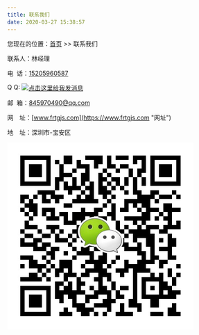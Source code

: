 ```yaml
---
title: 联系我们
date: 2020-03-27 15:38:57
---
```


您现在的位置：[首页](/) >> 联系我们

联系人：林经理 

电  话：[15205960587](tel:15205960587 "热线电话")

<!-- Q   Q：[845970490](https://wpa.qq.com/msgrd?v=3&uin=845970490&site=qq&menu=yes "QQ") -->

Q   Q: <a target="_blank" href="https://wpa.qq.com/msgrd?v=3&uin=845970490&site=qq&menu=yes"><img border="0" align="center" src="https://wpa.qq.com/pa?p=2:845970490:51" alt="点击这里给我发消息" title="点击这里给我发消息"/></a>

邮  箱：[845970490@qq.com](mailto:845970490@qq.com "QQ邮箱") 

网　址：[www.frtgjs.com](https://www.frtgjs.com "网址")

地　址：深圳市-宝安区

<div class="justified-gallery">

![微信二维码](index/weixin.png "微信二维码")
</div>
